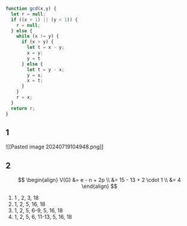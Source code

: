 ```js
function gcd(x,y) {
  let r = null;
  if ((x < 1) || (y < 1)) {
    r = null;
  } else {
    while (x != y) {
      if (x > y) {
        let t = x - y;
        x = y;
        y = t
      } else {
        let t = y - x;
        y = x;
        x = t;
      }
    }
    r = x;
  }
  return r;
}
```
## 1
![[Pasted image 20240719104948.png]]
## 2
$$
\begin{align}
V(G) &= e - n + 2p \\
&= 15 - 13 + 2 \cdot 1 \\
&= 4
\end{align}
$$
1. 1 , 2, 3, 18
2. 1, 2, 5, 16, 18
3. 1, 2, 5, 6-9, 5, 16, 18
4. 1, 2, 5, 6, 11-13, 5, 16, 18
